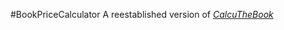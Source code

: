 #BookPriceCalculator
A reestablished version of *[CalcuTheBook](https://github.com/KavelCortex/CalcuTheBook "CalcuTheBook")*
